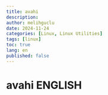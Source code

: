 ```yaml
---
title: avahi
description:
author: melihguclu
date: 2024-11-24 
categories: [Linux, Linux Utilities]
tags: [linux]
toc: true
lang: en
published: false
---
```


# avahi ENGLISH
